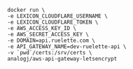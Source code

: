 

	docker run \
	-e LEXICON_CLOUDFLARE_USERNAME \
	-e LEXICON_CLOUDFLARE_TOKEN \
	-e AWS_ACCESS_KEY_ID \
	-e AWS_SECRET_ACCESS_KEY \
	-e DOMAIN=api.ruelette.com \
	-e API_GATEWAY_NAME=dev-ruelette-api \
	-v `pwd`/certs:/srv/certs \
	analogj/aws-api-gateway-letsencrypt